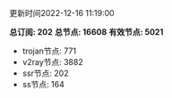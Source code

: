 更新时间2022-12-16 11:19:00

**总订阅: 202**
**总节点: 16608**
**有效节点: 5021**
- trojan节点: 771
- v2ray节点: 3882
- ssr节点: 202
- ss节点: 164
